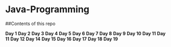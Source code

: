 # Java-Programming
##Contents of this repo

**Day 1** 
**Day 2**
**Day 3**
**Day 4**
**Day 5**
**Day 6**
**Day 7**
**Day 8**
**Day 9**
**Day 10**
**Day 11**
**Day 11**
**Day 12**
**Day 14**
**Day 15**
**Day 16**
**Day 17**
**Day 18**
**Day 19**


